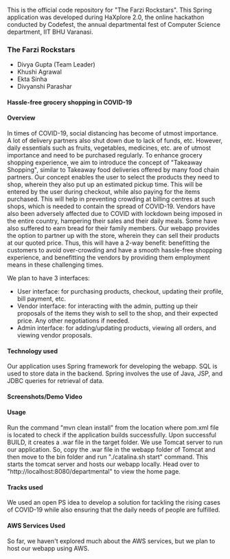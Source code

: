 This is the official code repository for "The Farzi Rockstars". This Spring application was developed during HaXplore 2.0, the online hackathon conducted by Codefest, the annual departmental fest of Computer Science department, IIT BHU Varanasi.

### The Farzi Rockstars

* Divya Gupta (Team Leader)
* Khushi Agrawal
* Ekta Sinha
* Divyanshi Parashar

#### Hassle-free grocery shopping in COVID-19


#### Overview

In times of COVID-19, social distancing has become of utmost importance. A lot of delivery partners also shut down due to lack of funds, etc. However, daily essentials such as fruits, vegetables, medicines, etc. are of utmost importance and need to be purchased regularly. To enhance grocery shopping experience, we aim to introduce the concept of "Takeaway Shopping", similar to Takeaway food deliveries offered by many food chain partners. Our concept enables the user to select the products they need to shop, wherein they also put up an estimated pickup time. This will be entered by the user during checkout, while also paying for the items purchased. This will help in preventing crowding at billing centres at such shops, which is needed to contain the spread of COVID-19. 
Vendors have also been adversely affected due to COVID with lockdown being imposed in the entire country, hampering their sales and their daily meals. Some have also suffered to earn bread for their family members. Our webapp provides the option to partner up with the store, wherein they can sell their products at our quoted price. Thus, this will have a 2-way benefit: benefitting the customers to avoid over-crowding and have a smooth hassle-free shopping experience, and benefitting the vendors by providing them employment means in these challenging times. 

We plan to have 3 interfaces:
* User interface: for purchasing products, checkout, updating their profile, bill payment, etc.
* Vendor interface: for interacting with the admin, putting up their proposals of the items they wish to sell to the shop, and their expected price. Any other negotiations if needed. 
* Admin interface: for adding/updating products, viewing all orders, and viewing vendor proposals. 

#### Technology used

Our application uses Spring framework for developing the webapp. SQL is used to store data in the backend. Spring involves the use of Java, JSP, and JDBC queries for retrieval of data.

#### Screenshots/Demo Video



#### Usage

Run the command "mvn clean install" from the location where pom.xml file is located to check if the application builds successfully. Upon successful BUILD, it creates a .war file in the target folder. We use Tomcat server to run our application. So, copy the .war file in the webapp folder of Tomcat and then move to the bin folder and run "./catalina.sh start" command. This starts the tomcat server and hosts our webapp locally. Head over to "http://localhost:8080/departmental" to view the home page.  

#### Tracks used

We used an open PS idea to develop a solution for tackling the rising cases of COVID-19 while also ensuring that the daily needs of people are fulfilled. 

#### AWS Services Used

So far, we haven't explored much about the AWS services, but we plan to host our webapp using AWS.




